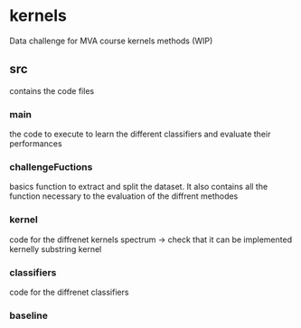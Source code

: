 # kernels
Data challenge for MVA course kernels methods (WIP)
## src
contains the code files
### main
the code to execute to learn the different classifiers and evaluate their performances
### challengeFuctions
basics function to extract and split the dataset. It also contains all the function necessary to the evaluation of the diffrent methodes
### kernel
code for the diffrenet kernels
  spectrum -> check that it can be implemented kernelly
  substring kernel
  
### classifiers
code for the diffrenet classifiers
### baseline
